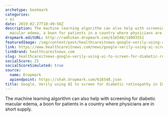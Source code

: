 ```yaml
---
archetype: bookmark
categories:
- ai
date: 2019-02-27T10:49:58Z
description: The machine learning algorithm can also help with screening for diabetic
  macular edema, a boon for patients in a country where physicians are in short supply.
dropmark.editURL: http://radhikan.dropmark.com/616548/18093552
featuredImage: /img/content/post/healthcareitnews-google-verily-using-ai-to-screen-for-diabetic-retinopathy-in-india.png
link: https://www.healthcareitnews.com/news/google-verily-using-ai-screen-diabetic-retinopathy-india
linkBrand: healthcareitnews.com
slug: healthcareitnews-google-verily-using-ai-to-screen-for-diabetic-retinopathy-in-india
socialScore: 25
socialScoreSimulated: true
source:
  name: Dropmark
  apiendpoint: https://shah.dropmark.com/616548.json
title: Google, Verily using AI to screen for diabetic retinopathy in India
---
```

The machine learning algorithm can also help with screening for diabetic macular edema, a boon for patients in a country where physicians are in short supply.